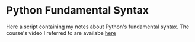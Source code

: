 # Python Fundamental Syntax
Here a script containing my notes about Python's fundamental syntax. The course's video I referred to are availabe [here](https://www.youtube.com/playlist?list=PLP5MAKLy8lP8FAytdm2ncZbPioA9A2SgF)
